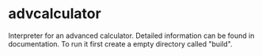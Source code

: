 # advcalculator

Interpreter for an advanced calculator. Detailed information can be found in documentation. To run it first create a empty directory called "build".
